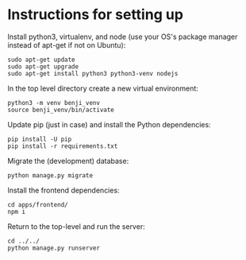 # Instructions for setting up

Install python3, virtualenv, and node (use your OS's package manager instead of apt-get if not on Ubuntu):
```
sudo apt-get update
sudo apt-get upgrade
sudo apt-get install python3 python3-venv nodejs
```

In the top level directory create a new virtual environment:
```
python3 -m venv benji_venv
source benji_venv/bin/activate
```

Update pip (just in case) and install the Python dependencies:
```
pip install -U pip
pip install -r requirements.txt
```

Migrate the (development) database:
```
python manage.py migrate
```

Install the frontend dependencies:
```
cd apps/frontend/
npm i
```

Return to the top-level and run the server:
```
cd ../../
python manage.py runserver
```
